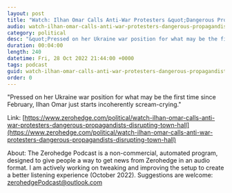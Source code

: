 ```yaml
---
layout: post
title: "Watch: Ilhan Omar Calls Anti-War Protesters &quot;Dangerous Propagandists&quot; For Disrupting Town Hall"
audio: watch-ilhan-omar-calls-anti-war-protesters-dangerous-propagandists-disrupting-town-hall-1
category: political
desc: "&quot;Pressed on her Ukraine war position for what may be the first time since February, Ilhan Omar just starts incoherently scream-crying.&quot;"
duration: 00:04:00
length: 240
datetime: Fri, 28 Oct 2022 21:44:00 +0000
tags: podcast
guid: watch-ilhan-omar-calls-anti-war-protesters-dangerous-propagandists-disrupting-town-hall-0
order: 0
---
```

&quot;Pressed on her Ukraine war position for what may be the first time since February, Ilhan Omar just starts incoherently scream-crying.&quot;

Link: [https://www.zerohedge.com/political/watch-ilhan-omar-calls-anti-war-protesters-dangerous-propagandists-disrupting-town-hall](https://www.zerohedge.com/political/watch-ilhan-omar-calls-anti-war-protesters-dangerous-propagandists-disrupting-town-hall)

About: The Zerohedge Podcast is a non-commercial, automated program, designed to give people a way to get news from Zerohedge in an audio format.  I am actively working on tweaking and improving the setup to create a better listening experience (October 2022).  Suggestions are welcome: [zerohedgePodcast@outlook.com](mailto:zerohedgePodcast@outlook.com)